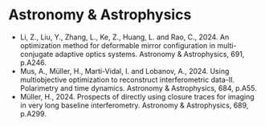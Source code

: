 # Astronomy & Astrophysics

* Li, Z., Liu, Y., Zhang, L., Ke, Z., Huang, L. and Rao, C., 2024. An optimization method for deformable mirror configuration in multi-conjugate adaptive optics systems. Astronomy & Astrophysics, 691, p.A246.
* Mus, A., Müller, H., Martí-Vidal, I. and Lobanov, A., 2024. Using multiobjective optimization to reconstruct interferometric data-II. Polarimetry and time dynamics. Astronomy & Astrophysics, 684, p.A55.
* Müller, H., 2024. Prospects of directly using closure traces for imaging in very long baseline interferometry. Astronomy & Astrophysics, 689, p.A299.
